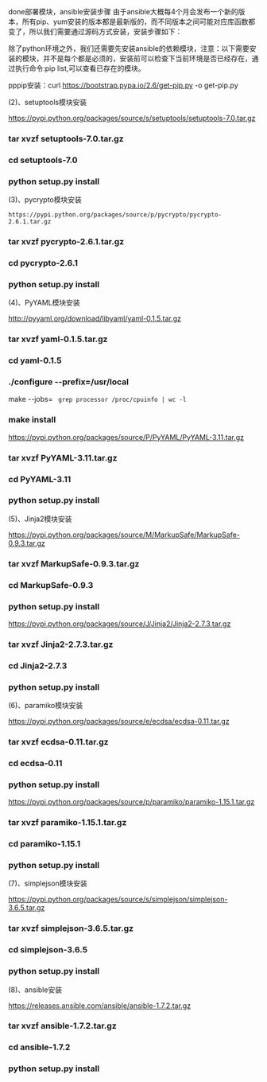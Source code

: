 done部署模块，ansible安装步骤
由于ansible大概每4个月会发布一个新的版本，所有pip、yum安装的版本都是最新版的，而不同版本之间可能对应库函数都变了，所以我们需要通过源码方式安装，安装步骤如下：

除了python环境之外，我们还需要先安装ansible的依赖模块，注意：以下需要安装的模块，并不是每个都是必须的，安装前可以检查下当前环境是否已经存在，通过执行命令:pip list,可以查看已存在的模块。

pppip安装：curl https://bootstrap.pypa.io/2.6/get-pip.py -o get-pip.py

(2)、setuptools模块安装

https://pypi.python.org/packages/source/s/setuptools/setuptools-7.0.tar.gz

### tar xvzf setuptools-7.0.tar.gz

### cd setuptools-7.0

### python setup.py install



(3)、pycrypto模块安装

	https://pypi.python.org/packages/source/p/pycrypto/pycrypto-2.6.1.tar.gz

### tar xvzf pycrypto-2.6.1.tar.gz

### cd pycrypto-2.6.1

### python setup.py install

(4)、PyYAML模块安装

http://pyyaml.org/download/libyaml/yaml-0.1.5.tar.gz

### tar xvzf yaml-0.1.5.tar.gz

### cd yaml-0.1.5

### ./configure --prefix=/usr/local

make --jobs= ` grep processor /proc/cpuinfo | wc -l`

### make install



https://pypi.python.org/packages/source/P/PyYAML/PyYAML-3.11.tar.gz

### tar xvzf PyYAML-3.11.tar.gz

### cd PyYAML-3.11

### python setup.py install



(5)、Jinja2模块安装

https://pypi.python.org/packages/source/M/MarkupSafe/MarkupSafe-0.9.3.tar.gz

### tar xvzf MarkupSafe-0.9.3.tar.gz

### cd MarkupSafe-0.9.3

### python setup.py install



https://pypi.python.org/packages/source/J/Jinja2/Jinja2-2.7.3.tar.gz

### tar xvzf Jinja2-2.7.3.tar.gz 

### cd Jinja2-2.7.3

### python setup.py install



(6)、paramiko模块安装

https://pypi.python.org/packages/source/e/ecdsa/ecdsa-0.11.tar.gz

### tar xvzf ecdsa-0.11.tar.gz

### cd ecdsa-0.11

### python setup.py install



https://pypi.python.org/packages/source/p/paramiko/paramiko-1.15.1.tar.gz

### tar xvzf paramiko-1.15.1.tar.gz

### cd paramiko-1.15.1

### python setup.py install



(7)、simplejson模块安装

https://pypi.python.org/packages/source/s/simplejson/simplejson-3.6.5.tar.gz

### tar xvzf simplejson-3.6.5.tar.gz

### cd simplejson-3.6.5

### python setup.py install



(8)、ansible安装

https://releases.ansible.com/ansible/ansible-1.7.2.tar.gz

### tar xvzf ansible-1.7.2.tar.gz

### cd ansible-1.7.2

### python setup.py install

